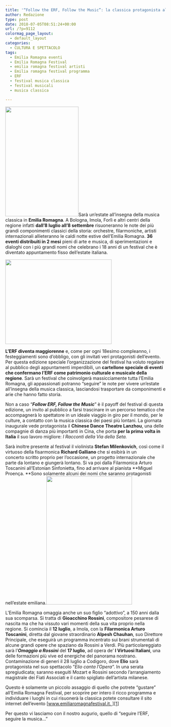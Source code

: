 ```yaml
---
title: '“Follow the ERF, Follow the Music”: la classica protagonista all’Emilia Romagna Festival'
author: Redazione
type: post
date: 2018-07-05T08:51:24+00:00
url: /?p=9112
colormag_page_layout:
  - default_layout
categories:
  - CULTURA E SPETTACOLO
tags:
  - Emilia Romagna eventi
  - Emilia Romagna Festival
  - emilia romagna festival artisti
  - Emilia romagna festival programma
  - ERF
  - festival musica classica
  - festival musicali
  - musica classica

---
```

<img decoding="async" loading="lazy" class=" wp-image-9115 alignleft" src="https://progressonline.it/wp-content/uploads/2018/07/Milenkovich-foto-ufficiale-c--200x300.jpg" alt="" width="230" height="345" />Sarà un&#8217;estate all&#8217;insegna della musica classica in **Emilia Romagna**. A Bologna, Imola, Forlì e altri centri della regione infatti **dall&#8217;8 luglio all&#8217;8 settembre** risuoneranno le note dei più grandi componimenti classici della storia: orchestre, filarmoniche, artisti internazionali allieteranno le caldi notte estive dell&#8217;Emilia Romagna. **36 eventi distribuiti in 2 mesi** pieni di arte e musica, di sperimentazioni e dialoghi con i più grandi nomi che celebrano i 18 anni di un festival che è diventato appuntamento fisso dell&#8217;estate italiana.

<img decoding="async" loading="lazy" class=" wp-image-9116 alignright" src="https://progressonline.it/wp-content/uploads/2018/07/CHINESE-DANCE-THEATRE-LANZHOU-300x238.jpg" alt="" width="334" height="266" /> 

**L&#8217;ERF diventa maggiorenne** e, come per ogni 18esimo compleanno, i festeggiamenti sono d&#8217;obbligo, con gli invitati veri protagonisti dell&#8217;evento. Per questa edizione speciale l&#8217;organizzazione del festival ha voluto regalare al pubblico degli appuntamenti imperdibili, un **cartellone speciale di eventi che confermano l&#8217;ERF come patrimonio culturale e musicale della regione**. Sarà un festival che coinvolgerà massicciamente tutta l&#8217;Emilia Romagna, gli appassionati potranno &#8220;seguire&#8221; le note per vivere un&#8217;estate all&#8217;insegna della musica classica, lasciandosi trasportare da componimenti e arie che hanno fatto storia.

Non a caso &#8220;**_Follow ERF, Follow the Music_**&#8221; è il payoff del festival di questa edizione, un invito al pubblico a farsi trascinare in un percorso tematico che accompagnerà lo spettatore in un ideale viaggio in giro per il mondo, per le culture, a contatto con la musica classica dei paesi più lontani. La giornata inaugurale vede protagonista il **Chinese Dance Theatre Lanzhou**, una delle compagnie di danza più importanti in Cina, che porta **per la prima volta in Italia** il suo lavoro migliore: _I Racconti della Via della Seta._

Sarà inoltre presente al festival il violinista **Stefan Milenkovich**, così come il virtuoso della fisarmonica **Richard Galliano** che si esibirà in un concerto scritto proprio per l&#8217;occasione, un progetto internazionale che parte da lontano e giungerà lontano. Si va poi dalla Filarmonica Arturo Toscanini all&#8217;Estonian Sinfonietta, fino ad arrivare al pianista **Miguel Proença. **Sono solamente alcuni dei nomi che saranno protagonisti nell&#8217;estate emiliana.<img decoding="async" loading="lazy" class="wp-image-9113 alignleft" src="https://progressonline.it/wp-content/uploads/2018/07/Proenca-Miguel-1-200x300.jpg" alt="" width="269" height="404" />

L&#8217;Emilia Romagna omaggia anche un suo figlio &#8220;adottivo&#8221;, a 150 anni dalla sua scomparsa. Si tratta di **Gioacchino Rossini**, compositore pesarese di nascita ma che ha vissuto vari momenti della sua vita proprio nella regione. Si comincia il **12 luglio**, a Imola, con la **Filarmonica Arturo Toscanini**, diretta dal giovane straordinario **Alpesh Chauhan**, suo Direttore Principale, che eseguirà un programma incentrato sui brani strumentali di alcune grandi opere che spaziano da Rossini a Verdi. Più particolareggiato sarà l’**_Omaggio a Rossini_** del **17 luglio**, ad opera de’ **I Virtuosi Italiani**, una delle formazioni più vive ed energiche del panorama nostrano. Contaminazione di generi il 28 luglio a Codigoro, dove **Elio** sarà protagonista nel suo spettacolo &#8220;_Elio canta l&#8217;Opera_&#8220;. In una serata spregiudicata; saranno eseguiti Mozart e Rossini secondo l’arrangiamento magistrale dei Fiati Associati e il canto spigliato dell&#8217;artista milanese.

Questo è solamente un piccolo assaggio di quello che potrete &#8220;gustare&#8221; all&#8217;Emilia Romagna Festival, per scoprire per intero il ricco programma e individuare i luoghi in cui risuonerà la classica potete consultare il sito internet dell&#8217;evento [www.emiliaromagnafestival.it. ][1]

Per questo vi lasciamo con il nostro augurio, quello di &#8220;seguire l&#8217;ERF, seguire la musica&#8230;&#8221;

 [1]: https://www.emiliaromagnafestival.it